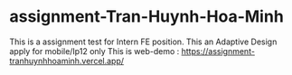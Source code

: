# assignment-Tran-Huynh-Hoa-Minh
This is a assignment test for Intern FE position.
This an Adaptive Design apply for mobile/Ip12 only
This is web-demo :
https://assignment-tranhuynhhoaminh.vercel.app/
